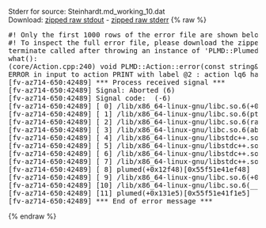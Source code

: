 Stderr for source:  Steinhardt.md_working_10.dat   
Download: [zipped raw stdout](Steinhardt.md_working_10.dat.plumed.stdout.txt.zip) - [zipped raw stderr](Steinhardt.md_working_10.dat.plumed.stderr.txt.zip) 
{% raw %}
<pre>
#! Only the first 1000 rows of the error file are shown below
#! To inspect the full error file, please download the zipped raw stderr file above
terminate called after throwing an instance of 'PLMD::Plumed::ExceptionError'
what():
(core/Action.cpp:240) void PLMD::Action::error(const string&) const
ERROR in input to action PRINT with label @2 : action lq6 has no component named lq6 (hint! the components in this actions are: )
[fv-az714-650:42489] *** Process received signal ***
[fv-az714-650:42489] Signal: Aborted (6)
[fv-az714-650:42489] Signal code:  (-6)
[fv-az714-650:42489] [ 0] /lib/x86_64-linux-gnu/libc.so.6(+0x42520)[0x7fee21442520]
[fv-az714-650:42489] [ 1] /lib/x86_64-linux-gnu/libc.so.6(pthread_kill+0x12c)[0x7fee214969fc]
[fv-az714-650:42489] [ 2] /lib/x86_64-linux-gnu/libc.so.6(raise+0x16)[0x7fee21442476]
[fv-az714-650:42489] [ 3] /lib/x86_64-linux-gnu/libc.so.6(abort+0xd3)[0x7fee214287f3]
[fv-az714-650:42489] [ 4] /lib/x86_64-linux-gnu/libstdc++.so.6(+0xa2b9e)[0x7fee218a2b9e]
[fv-az714-650:42489] [ 5] /lib/x86_64-linux-gnu/libstdc++.so.6(+0xae20c)[0x7fee218ae20c]
[fv-az714-650:42489] [ 6] /lib/x86_64-linux-gnu/libstdc++.so.6(+0xae277)[0x7fee218ae277]
[fv-az714-650:42489] [ 7] /lib/x86_64-linux-gnu/libstdc++.so.6(__cxa_rethrow+0x4b)[0x7fee218ae52b]
[fv-az714-650:42489] [ 8] plumed(+0x12f48)[0x55f51e41ef48]
[fv-az714-650:42489] [ 9] /lib/x86_64-linux-gnu/libc.so.6(+0x29d90)[0x7fee21429d90]
[fv-az714-650:42489] [10] /lib/x86_64-linux-gnu/libc.so.6(__libc_start_main+0x80)[0x7fee21429e40]
[fv-az714-650:42489] [11] plumed(+0x131e5)[0x55f51e41f1e5]
[fv-az714-650:42489] *** End of error message ***
</pre>
{% endraw %}
